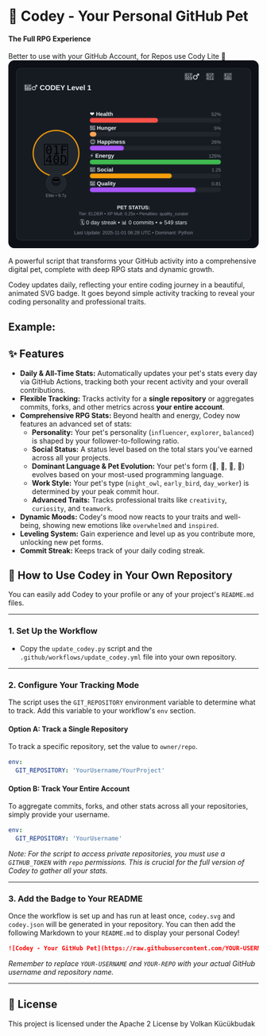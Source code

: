 # 🐾 Codey - Your Personal GitHub Pet

#### The Full RPG Experience
Better to use with your GitHub Account, for Repos use Cody Lite 🙂
![Codey - Your GitHub Pet](https://raw.githubusercontent.com/VolkanSah/Codey/refs/heads/v.2/codey.svg)

A powerful script that transforms your GitHub activity into a comprehensive digital pet, complete with deep RPG stats and dynamic growth.

Codey updates daily, reflecting your entire coding journey in a beautiful, animated SVG badge. It goes beyond simple activity tracking to reveal your coding personality and professional traits.

## Example:

## ✨ Features

  * **Daily & All-Time Stats:** Automatically updates your pet's stats every day via GitHub Actions, tracking both your recent activity and your overall contributions.
  * **Flexible Tracking:** Tracks activity for a **single repository** or aggregates commits, forks, and other metrics across **your entire account**.
  * **Comprehensive RPG Stats:** Beyond health and energy, Codey now features an advanced set of stats:
      * **Personality:** Your pet's personality (`influencer`, `explorer`, `balanced`) is shaped by your follower-to-following ratio.
      * **Social Status:** A status level based on the total stars you've earned across all your projects.
      * **Dominant Language & Pet Evolution:** Your pet's form (🐍, 🦊, 🦀, 🐹) evolves based on your most-used programming language.
      * **Work Style:** Your pet's type (`night_owl`, `early_bird`, `day_worker`) is determined by your peak commit hour.
      * **Advanced Traits:** Tracks professional traits like `creativity`, `curiosity`, and `teamwork`.
  * **Dynamic Moods:** Codey's mood now reacts to your traits and well-being, showing new emotions like `overwhelmed` and `inspired`.
  * **Leveling System:** Gain experience and level up as you contribute more, unlocking new pet forms.
  * **Commit Streak:** Keeps track of your daily coding streak.

## 🚀 How to Use Codey in Your Own Repository

You can easily add Codey to your profile or any of your project's `README.md` files.

-----

### 1\. Set Up the Workflow

  * Copy the `update_codey.py` script and the `.github/workflows/update_codey.yml` file into your own repository.

-----

### 2\. Configure Your Tracking Mode

The script uses the `GIT_REPOSITORY` environment variable to determine what to track. Add this variable to your workflow's `env` section.

#### Option A: Track a Single Repository

To track a specific repository, set the value to `owner/repo`.

```yaml
env:
  GIT_REPOSITORY: 'YourUsername/YourProject'
```

#### Option B: Track Your Entire Account

To aggregate commits, forks, and other stats across all your repositories, simply provide your username.

```yaml
env:
  GIT_REPOSITORY: 'YourUsername'
```

*Note: For the script to access private repositories, you must use a `GITHUB_TOKEN` with `repo` permissions. This is crucial for the full version of Codey to gather all your stats.*

-----

### 3\. Add the Badge to Your README

Once the workflow is set up and has run at least once, `codey.svg` and `codey.json` will be generated in your repository. You can then add the following Markdown to your `README.md` to display your personal Codey\!

```markdown
![Codey - Your GitHub Pet](https://raw.githubusercontent.com/YOUR-USERNAME/YOUR-REPO/main/codey.svg)
```

*Remember to replace `YOUR-USERNAME` and `YOUR-REPO` with your actual GitHub username and repository name.*

-----

## 📝 License

This project is licensed under the Apache 2 License by Volkan Kücükbudak
